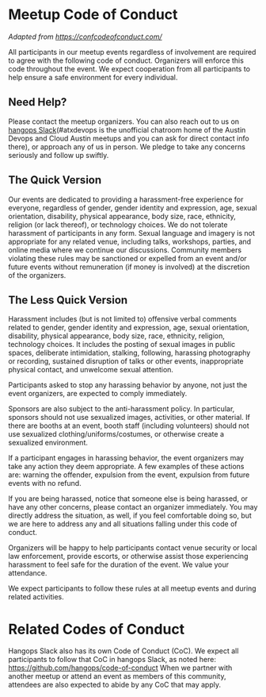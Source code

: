 # Meetup Code of Conduct

_Adapted from https://confcodeofconduct.com/_

All participants in our meetup events regardless of involvement are required to agree with the following code of conduct. Organizers will enforce this code throughout the event. We expect cooperation from all participants to help ensure a safe environment for every individual.

## Need Help?
Please contact the meetup organizers. You can also reach out to us on [hangops Slack](https://signup.hangops.com/)(#atxdevops is the unofficial chatroom home of the Austin Devops and Cloud Austin meetups and you can ask for direct contact info there), or approach any of us in person. We pledge to take any concerns seriously and follow up swiftly.

## The Quick Version
Our events are dedicated to providing a harassment-free experience for everyone, regardless of gender, gender identity and expression, age, sexual orientation, disability, physical appearance, body size, race, ethnicity, religion (or lack thereof), or technology choices. We do not tolerate harassment of participants in any form. Sexual language and imagery is not appropriate for any related venue, including talks, workshops, parties, and online media where we continue our discussions. Community members violating these rules may be sanctioned or expelled from an event and/or future events without remuneration (if money is involved) at the discretion of the organizers.

## The Less Quick Version
Harassment includes (but is not limited to) offensive verbal comments related to gender, gender identity and expression, age, sexual orientation, disability, physical appearance, body size, race, ethnicity, religion, technology choices. It includes the posting of sexual images in public spaces, deliberate intimidation, stalking, following, harassing photography or recording, sustained disruption of talks or other events, inappropriate physical contact, and unwelcome sexual attention.

Participants asked to stop any harassing behavior by anyone, not just the event organizers, are expected to comply immediately.

Sponsors are also subject to the anti-harassment policy. In particular, sponsors should not use sexualized images, activities, or other material. If there are booths at an event, booth staff (including volunteers) should not use sexualized clothing/uniforms/costumes, or otherwise create a sexualized environment.

If a participant engages in harassing behavior, the event organizers may take any action they deem appropriate.  A few examples of these actions are: warning the offender, expulsion from the event, expulsion from future events with no refund.

If you are being harassed, notice that someone else is being harassed, or have any other concerns, please contact an organizer immediately. You may directly address the situation, as well, if you feel comfortable doing so, but we are here to address any and all situations falling under this code of conduct.

Organizers will be happy to help participants contact venue security or local law enforcement, provide escorts, or otherwise assist those experiencing harassment to feel safe for the duration of the event. We value your attendance.

We expect participants to follow these rules at all meetup events and during related activities.

# Related Codes of Conduct

Hangops Slack also has its own Code of Conduct (CoC). We expect all participants to follow that CoC in hangops Slack, as noted here: https://github.com/hangops/code-of-conduct
When we partner with another meetup or attend an event as members of this community, attendees are also expected to abide by any CoC that may apply.
